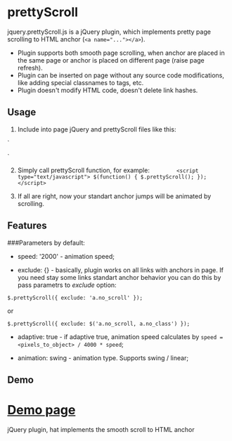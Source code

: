 prettyScroll
============
jquery.prettyScroll.js is a jQuery plugin, which implements pretty page scrolling to HTML anchor (`<a name="..."></a>`).

* Plugin supports both smooth page scrolling, when anchor are placed in the same page or anchor is placed on different page (raise page refresh).
* Plugin can be inserted on page without any source code modifications, like adding special classnames to tags, etc.
* Plugin doesn't modify HTML code, doesn't delete link hashes.

## Usage
1. Include into page jQuery and prettyScroll files like this:

`<script type="text/javascript" src="js/jquery.js"></script>

<script type="text/javascript" src="js/jquery.prettyScroll.js"></script>`

2. Simply call prettyScroll function, for example:
`        <script type="text/javascript">
            $(function() {
                $.prettyScroll();
            });
        </script>`

3. If all are right, now your standart anchor jumps will be animated by scrolling.

## Features
###Parameters by default:
* speed: '2000' - animation speed;

* exclude: {} - basically, plugin works on all links with anchors in page. If you need stay some links standart anchor behavior you can do this by pass parametrs to *exclude* option:

`
$.prettyScroll({
    exclude: 'a.no_scroll'
});
`

or

`
$.prettyScroll({
    exclude: $('a.no_scroll, a.no_class')
});
`

* adaptive: true - if adaptive true, animation speed calculates by `speed = <pixels_to_object> / 4000 * speed`;

* animation: swing - animation type. Supports swing / linear;


## Demo
[Demo page](http://www.trialine.lv/prettyScroll/demo.html)
=======
jQuery plugin, hat implements the smooth scroll to HTML anchor